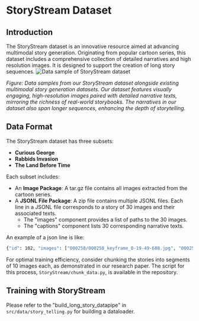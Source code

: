 # StoryStream Dataset

## Introduction
The StoryStream dataset is an innovative resource aimed at advancing multimodal story generation. Originating from popular cartoon series, this dataset includes a comprehensive collection of detailed narratives and high resolution images. It is designed to support the creation of long story sequences. 
![Data sample of StoryStream dataset](../assets/dataset.jpg)

*Figure: Data samples from our StoryStream dataset alongside existing multimodal story generation datasets. Our dataset features visually engaging, high-resolution images paired with detailed narrative texts, mirroring the richness of real-world storybooks. The narratives in our dataset also span longer sequences, enhancing the depth of storytelling.*

## Data Format
The StoryStream dataset has three subsets:
- **Curious George**
- **Rabbids Invasion**
- **The Land Before Time**

Each subset includes:
- An **Image Package**: A tar.gz file contains all images extracted from the cartoon series.
- A **JSONL File Package**: A zip file contains multiple JSONL files. Each line in a JSONL file corresponds to a story of 30 images and their associated texts.
  - The "images" component provides a list of paths to the 30 images.
  - The "captions" component lists 30 corresponding narrative texts.

An example of a json line is like:
```bash
{"id": 102, "images": ["000258/000258_keyframe_0-19-49-688.jpg", "000258/000258_keyframe_0-19-52-608.jpg", "000258/000258_keyframe_0-19-54-443.jpg", "000258/000258_keyframe_0-19-56-945.jpg", "000258/000258_keyframe_0-20-0-866.jpg", "000258/000258_keyframe_0-20-2-242.jpg", "000258/000258_keyframe_0-20-4-328.jpg", "000258/000258_keyframe_0-20-10-250.jpg", "000258/000258_keyframe_0-20-16-673.jpg", "000258/000258_keyframe_0-20-19-676.jpg"], "captions": ["Once upon a time, in a town filled with colorful buildings, a young boy named Timmy was standing on a sidewalk. He was wearing a light green t-shirt with a building motif and matching gloves, looking excited about the day ahead.", "Soon, Timmy joined a group of people gathered in a park. Among them was a man in a yellow hat and green tie, a lady in a pink dress holding a bag and a spray bottle, and two other children in white shirts holding bags. They were all ready to start their day's activity.", "Timmy stood next to the man in the yellow hat, who was also wearing yellow gloves and a shirt with a cityscape design. Timmy, sporting a green T-shirt with a recycling symbol, held a clear plastic bag filled with recyclables and a piece of paper. They were ready to start their city clean-up mission.", "Timmy, still smiling, began walking along a sidewalk with a silver railing, excited to help clean up his beloved city, and his enthusiasm was contagious.", "The group gathered in the park, preparing for their clean-up activity. The man in the yellow hat held a clipboard, while a child nearby wore gloves and carried a trash picker. Everyone was eager to start.", "Suddenly, George, the brown monkey, appeared. He stood between two individuals, happily holding a blue bowling pin with a castle design. George was always ready to join in on the fun and lend a helping hand.", "One of the group members held a trash bag and a clipboard while wearing gloves. They were all set to start the clean-up, with George eager to help.", "As they started cleaning, one of the children handed a drawing to an adult. The drawing was of flowers, a symbol of the beauty they were trying to preserve in their city.", "The group, holding hands and carrying bags, walked down the sidewalk. They were a team, working together to make their city cleaner and more beautiful.", "As they walked, they passed a toddler in white clothes and an adult pushing a stroller. The city was bustling with life, and everyone was doing their part to keep it clean."], "orders": [0, 1, 2, 3, 4, 5, 6, 7, 8, 9]}
```
For optimal training efficiency, consider chunking the stories into segments of 10 images each, as demonstrated in our research paper. The script for this process, `StoryStream/chunk_data.py`, is available in the repository.

## Training with StoryStream
Please refer to the "build_long_story_datapipe" in `src/data/story_telling.py` for building a dataloader.
